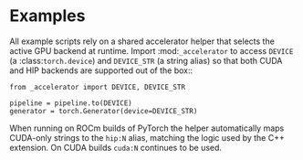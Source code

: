 # Examples

All example scripts rely on a shared accelerator helper that selects the active GPU backend at runtime.
Import :mod:`_accelerator` to access ``DEVICE`` (a :class:`torch.device`) and ``DEVICE_STR`` (a string alias)
so that both CUDA and HIP backends are supported out of the box::

    from _accelerator import DEVICE, DEVICE_STR

    pipeline = pipeline.to(DEVICE)
    generator = torch.Generator(device=DEVICE_STR)

When running on ROCm builds of PyTorch the helper automatically maps CUDA-only strings to the ``hip:N`` alias,
matching the logic used by the C++ extension. On CUDA builds ``cuda:N`` continues to be used.
